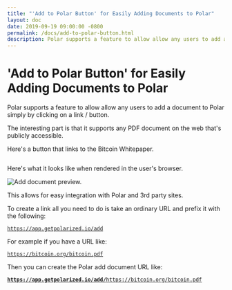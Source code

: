 ```yaml
---
title: "'Add to Polar Button' for Easily Adding Documents to Polar" 
layout: doc
date: 2019-09-19 09:00:00 -0800
permalink: /docs/add-to-polar-button.html
description: Polar supports a feature to allow allow any users to add a document to Polar simply by clicking on a link / button. 
---
```


# 'Add to Polar Button' for Easily Adding Documents to Polar

Polar supports a feature to allow allow any users to add a document to Polar simply by clicking on a link / button.

The interesting part is that it supports any PDF document on the web that's publicly accessible.

Here's a button that links to the Bitcoin Whitepaper.

<img src="">
    <a href="https://app.getpolarized.io/add/https://bitcoin.org/bitcoin.pdf">
</a>

Here's what it looks like when rendered in the user's browser.

<img class="img-fluid img-shadow" alt="Add document preview." src="https://i.imgur.com/jDbQpUm.png">

This allows for easy integration with Polar and 3rd party sites.

To create a link all you need to do is take an ordinary URL and prefix it with the following:

<code>https://app.getpolarized.io/add</code>

For example if you have a URL like: 

<code>https://bitcoin.org/bitcoin.pdf</code>

Then you can create the Polar add document URL like:

<code><b>https://app.getpolarized.io/add/</b>https://bitcoin.org/bitcoin.pdf</code>


